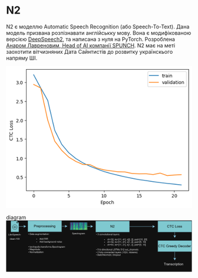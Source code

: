 # N2

N2 є моделлю Automatic Speech Recognition (або Speech-To-Text). Дана модель призвана розпізнавати англійськку мову. Вона є модифікованою версією [DeepSpeech2](https://nvidia.github.io/OpenSeq2Seq/html/speech-recognition/deepspeech2.html), та написана з нуля на PyTorch. Розроблена [Анаром Лавреновим, Head of AI компанії SPUNCH](https://www.linkedin.com/mynetwork/). N2 має на меті заохотити вітчизняних Дата Сайнтистів до розвитку українскього напряму ШІ. 


![image](https://github.com/anarlavrenov/n2/blob/main/loss.png)

diagram
![image](https://github.com/anarlavrenov/n2/blob/main/pipeline_diagram.webp)


